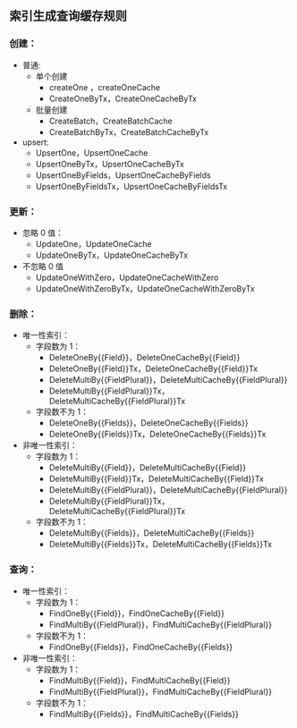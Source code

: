 ## 索引生成查询缓存规则

### 创建：

- 普通:
  - 单个创建
    - createOne ，createOneCache
    - CreateOneByTx，CreateOneCacheByTx
  - 批量创建
    - CreateBatch，CreateBatchCache
    - CreateBatchByTx，CreateBatchCacheByTx
- upsert:
  - UpsertOne，UpsertOneCache
  - UpsertOneByTx，UpsertOneCacheByTx
  - UpsertOneByFields，UpsertOneCacheByFields
  - UpsertOneByFieldsTx，UpsertOneCacheByFieldsTx

### 更新：
- 忽略 0 值：
  - UpdateOne，UpdateOneCache
  - UpdateOneByTx，UpdateOneCacheByTx
- 不忽略 0 值
  - UpdateOneWithZero，UpdateOneCacheWithZero
  - UpdateOneWithZeroByTx，UpdateOneCacheWithZeroByTx

### 删除：
- 唯一性索引：
  - 字段数为 1：
    - DeleteOneBy{{Field}}，DeleteOneCacheBy{{Field}}
    - DeleteOneBy{{Field}}Tx，DeleteOneCacheBy{{Field}}Tx
    - DeleteMultiBy{{FieldPlural}}，DeleteMultiCacheBy{{FieldPlural}}
    - DeleteMultiBy{{FieldPlural}}Tx，DeleteMultiCacheBy{{FieldPlural}}Tx
  - 字段数不为 1：
    - DeleteOneBy{{Fields}}，DeleteOneCacheBy{{Fields}}
    - DeleteOneBy{{Fields}}Tx，DeleteOneCacheBy{{Fields}}Tx
- 非唯一性索引：
  - 字段数为 1：
    - DeleteMultiBy{{Field}}，DeleteMultiCacheBy{{Field}}
    - DeleteMultiBy{{Field}}Tx，DeleteMultiCacheBy{{Field}}Tx
    - DeleteMultiBy{{FieldPlural}}，DeleteMultiCacheBy{{FieldPlural}}
    - DeleteMultiBy{{FieldPlural}}Tx，DeleteMultiCacheBy{{FieldPlural}}Tx
  - 字段数不为 1：
    - DeleteMultiBy{{Fields}}，DeleteMultiCacheBy{{Fields}}
    - DeleteMultiBy{{Fields}}Tx，DeleteMultiCacheBy{{Fields}}Tx

### 查询：
- 唯一性索引：
  - 字段数为 1：
    - FindOneBy{{Field}}，FindOneCacheBy{{Field}}
    - FindMultiBy{{FieldPlural}}，FindMultiCacheBy{{FieldPlural}}
  - 字段数不为 1：
    - FindOneBy{{Fields}}，FindOneCacheBy{{Fields}}
- 非唯一性索引：
  - 字段数为 1：
    - FindMultiBy{{Field}}，FindMultiCacheBy{{Field}}
    - FindMultiBy{{FieldPlural}}，FindMultiCacheBy{{FieldPlural}}
  - 字段数不为 1：
    - FindMultiBy{{Fields}}，FindMultiCacheBy{{Fields}}
